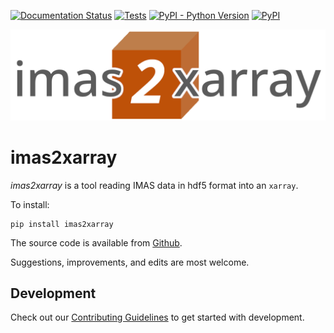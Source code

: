 [![Documentation Status](https://readthedocs.org/projects/imas2xarray/badge/?version=latest)](https://imas2xarray.readthedocs.io/en/latest/?badge=latest)
[![Tests](https://github.com/duqtools/imas2xarray/actions/workflows/test.yaml/badge.svg)](https://github.com/duqtools/imas2xarray/actions/workflows/test.yaml)
[![PyPI - Python Version](https://img.shields.io/pypi/pyversions/imas2xarray)](https://pypi.org/project/imas2xarray/)
[![PyPI](https://img.shields.io/pypi/v/imas2xarray.svg?style=flat)](https://pypi.org/project/imas2xarray/)
<!-- [![DOI](https://zenodo.org/badge/492734189.svg)](https://zenodo.org/badge/latestdoi/492734189) -->
<!-- ![Coverage](https://img.shields.io/endpoint?url=https://gist.githubusercontent.com/stefsmeets/ea916a5b3c3d9bc59065a7304e4ca707/raw/covbadge.json) -->

![imas2xarray banner](https://raw.githubusercontent.com/duqtools/imas2xarray/main/src/imas2xarray/data/logo.png)

# imas2xarray

*imas2xarray* is a tool reading IMAS data in hdf5 format into an `xarray`.

To install:

```console
pip install imas2xarray
```

The source code is available from [Github](https://github.com/duqtools/imas2xarray).

Suggestions, improvements, and edits are most welcome.

## Development

Check out our [Contributing Guidelines](CONTRIBUTING.md#Getting-started-with-development) to get started with development.
